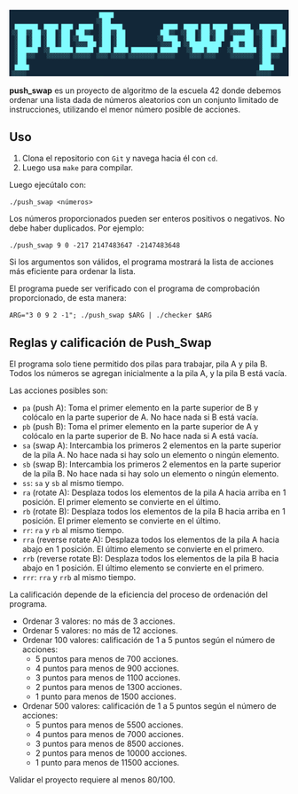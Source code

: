 ![Image text](https://github.com/blackcat80/push_swap_v2/blob/main/push_swap.png)

**push_swap** es un proyecto de algoritmo de la escuela 42 donde debemos ordenar una lista dada de números aleatorios con un conjunto limitado de instrucciones, utilizando el menor número posible de acciones.

## Uso
1. Clona el repositorio con `Git` y navega hacia él con `cd`.
2. Luego usa `make` para compilar.

Luego ejecútalo con:
```
./push_swap <números>
```

Los números proporcionados pueden ser enteros positivos o negativos. No debe haber duplicados. Por ejemplo:
```
./push_swap 9 0 -217 2147483647 -2147483648
```

Si los argumentos son válidos, el programa mostrará la lista de acciones más eficiente para ordenar la lista.

El programa puede ser verificado con el programa de comprobación proporcionado, de esta manera:
```
ARG="3 0 9 2 -1"; ./push_swap $ARG | ./checker $ARG
```


## Reglas y calificación de Push_Swap
El programa solo tiene permitido dos pilas para trabajar, pila A y pila B. Todos los números se agregan inicialmente a la pila A, y la pila B está vacía.

Las acciones posibles son:

- `pa` (push A): Toma el primer elemento en la parte superior de B y colócalo en la parte superior de A. No hace nada si B está vacía.
- `pb` (push B): Toma el primer elemento en la parte superior de A y colócalo en la parte superior de B. No hace nada si A está vacía.
- `sa` (swap A): Intercambia los primeros 2 elementos en la parte superior de la pila A. No hace nada si hay solo un elemento o ningún elemento.
- `sb` (swap B): Intercambia los primeros 2 elementos en la parte superior de la pila B. No hace nada si hay solo un elemento o ningún elemento.
- `ss`: `sa` y `sb` al mismo tiempo.
- `ra` (rotate A): Desplaza todos los elementos de la pila A hacia arriba en 1 posición. El primer elemento se convierte en el último.
- `rb` (rotate B): Desplaza todos los elementos de la pila B hacia arriba en 1 posición. El primer elemento se convierte en el último.
- `rr`: `ra` y `rb` al mismo tiempo.
- `rra` (reverse rotate A): Desplaza todos los elementos de la pila A hacia abajo en 1 posición. El último elemento se convierte en el primero.
- `rrb` (reverse rotate B): Desplaza todos los elementos de la pila B hacia abajo en 1 posición. El último elemento se convierte en el primero.
- `rrr`: `rra` y `rrb` al mismo tiempo.

La calificación depende de la eficiencia del proceso de ordenación del programa.

- Ordenar 3 valores: no más de 3 acciones.
- Ordenar 5 valores: no más de 12 acciones.
- Ordenar 100 valores: calificación de 1 a 5 puntos según el número de acciones:
  - 5 puntos para menos de 700 acciones.
  - 4 puntos para menos de 900 acciones.
  - 3 puntos para menos de 1100 acciones.
  - 2 puntos para menos de 1300 acciones.
  - 1 punto para menos de 1500 acciones.
- Ordenar 500 valores: calificación de 1 a 5 puntos según el número de acciones:
  - 5 puntos para menos de 5500 acciones.
  - 4 puntos para menos de 7000 acciones.
  - 3 puntos para menos de 8500 acciones.
  - 2 puntos para menos de 10000 acciones.
  - 1 punto para menos de 11500 acciones.

Validar el proyecto requiere al menos 80/100.




